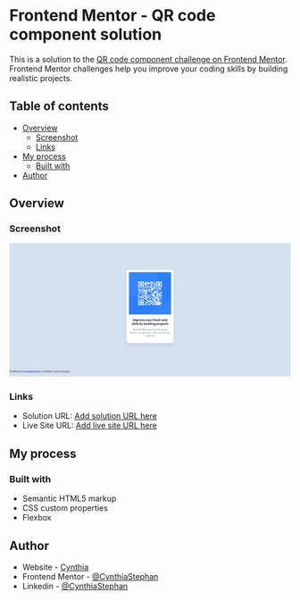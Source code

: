 # Frontend Mentor - QR code component solution

This is a solution to the [QR code component challenge on Frontend Mentor](https://www.frontendmentor.io/challenges/qr-code-component-iux_sIO_H). Frontend Mentor challenges help you improve your coding skills by building realistic projects. 

## Table of contents

- [Overview](#overview)
  - [Screenshot](#screenshot)
  - [Links](#links)
- [My process](#my-process)
  - [Built with](#built-with)
- [Author](#author)


## Overview

### Screenshot

![](./images/FireShot%20Capture%20109%20-%20Frontend%20Mentor%20-%20QR%20code%20component%20-%20127.0.0.1.png)


### Links

- Solution URL: [Add solution URL here](https://your-solution-url.com)
- Live Site URL: [Add live site URL here](https://your-live-site-url.com)

## My process

### Built with

- Semantic HTML5 markup
- CSS custom properties
- Flexbox

## Author

- Website - [Cynthia](https://cynthia.errhub404.fr/)
- Frontend Mentor - [@CynthiaStephan](https://www.frontendmentor.io/profile/CynthiaStephan)
- Linkedin - [@CynthiaStephan](https://www.linkedin.com/in/cynthia-stephan/)
